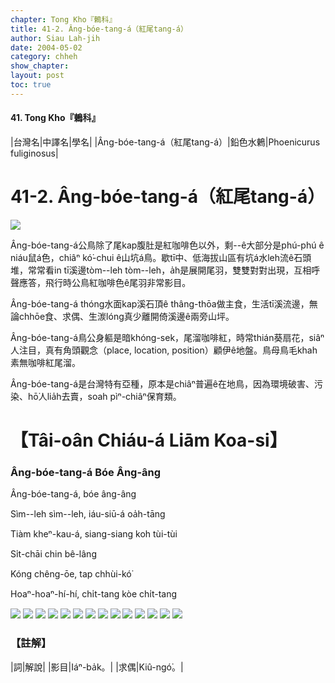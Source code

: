 ```yaml
---
chapter: Tong Kho『鶇科』
title: 41-2. Âng-bóe-tang-á（紅尾tang-á）
author: Siau Lah-jih
date: 2004-05-02    
category: chheh
show_chapter: 
layout: post
toc: true
---
```


#### 41. Tong Kho『鶇科』


|台灣名|中譯名|學名|
|Âng-bóe-tang-á（紅尾tang-á）|鉛色水鶇|Phoenicurus fuliginosus|


# 41-2. Âng-bóe-tang-á（紅尾tang-á）

![](../too5/41/41-2-12.紅尾tang-á.jpg)


Âng-bóe-tang-á公鳥除了尾kap腹肚是紅咖啡色以外，剩--ê大部分是phú-phú ê niáu鼠á色，chiâⁿ kó͘-chui ê山坑á鳥。歇tī中、低海拔山區有坑á水leh流ê石頭堆，常常看in tī溪邊tòm--leh tòm--leh，a̍h是展開尾羽，雙雙對對出現，互相呼聲應答，飛行時公鳥紅咖啡色ê尾羽非常影目。

Âng-bóe-tang-á thóng水面kap溪石頂ê thâng-thōa做主食，生活tī溪流邊，無論chhōe食、求偶、生湠lóng真少離開倚溪邊ê兩旁山坪。

Âng-bóe-tang-á鳥公身軀是暗khóng-sek，尾溜咖啡紅，時常thián葵扇花，siâⁿ人注目，真有角頭觀念（place, location, position）顧伊ê地盤。鳥母鳥毛khah素無咖啡紅尾溜。

Âng-bóe-tang-á是台灣特有亞種，原本是chiâⁿ普遍ê在地鳥，因為環境破害、污染、hō͘人lia̍h去賣，soah pìⁿ-chiâⁿ保育類。




# 【Tâi-oân Chiáu-á Liām Koa-si】

### **Âng-bóe-tang-á Bóe Âng-âng**


Âng-bóe-tang-á, bóe âng-âng

Sìm--leh sìm--leh, iáu-siū-á oa̍h-tāng

Tiàm kheⁿ-kau-á, siang-siang koh tùi-tùi

Si̍t-chāi chin bê-lâng

Kóng chêng-ōe, tap chhùi-kó͘

Hoaⁿ-hoaⁿ-hí-hí, chi̍t-tang kòe chi̍t-tang



![](../too5/41/41-2-15.紅尾tang-á.jpg)
![](../too5/41/41-2-1.紅尾tang-á.jpg)
![](../too5/41/41-2-2.紅尾tang-á.jpg)
![](../too5/41/41-2-11.紅尾tang-á.jpg)
![](../too5/41/41-2-13.紅尾tang-á.jpg)
![](../too5/41/41-2-3.紅尾tang-á.jpg)
![](../too5/41/41-2-4.紅尾tang-á.jpg)
![](../too5/41/41-2-5.紅尾tang-á.jpg)
![](../too5/41/41-2-6.紅尾tang-á.jpg)
![](../too5/41/41-2-7.紅尾tang-á.jpg)
![](../too5/41/41-2-8.紅尾tang-á.jpg)
![](../too5/41/41-2-9.紅尾tang-á.jpg)
![](../too5/41/41-2-10.紅尾tang-á.jpg)
![](../too5/41/41-2-14.紅尾tang-á.jpg)



### 【註解】

|詞|解說|
|影目|Iáⁿ-ba̍k。|
|求偶|Kiû-ngó͘。|





